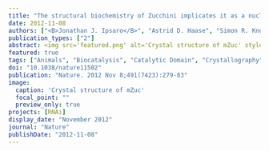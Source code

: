 ```yaml
---
title: "The structural biochemistry of Zucchini implicates it as a nuclease in piRNA biogenesis"
date: 2012-11-08
authors: ["<B>Jonathan J. Ipsaro</B>", "Astrid D. Haase", "Simon R. Knott", "Leemor Joshua-Tor", "Gregory J. Hannon"]
publication_types: ["2"]
abstract: <img src='featured.png' alt='Crystal structure of mZuc' style='width:50%;float:right'>PIWI-family proteins and their associated small RNAs (piRNAs) act in an evolutionarily conserved innate immune mechanism to provide essential protection for germ-cell genomes against the activity of mobile genetic elements. piRNA populations comprise a molecular definition of transposons, which permits them to distinguish transposons from host genes and selectively silence them. piRNAs can be generated in two distinct ways, forming either primary or secondary piRNAs. Primary piRNAs come from discrete genomic loci, termed piRNA clusters, and seem to be derived from long, single-stranded precursors. The biogenesis of primary piRNAs involves at least two nucleolytic steps. An unknown enzyme cleaves piRNA cluster transcripts to generate monophosphorylated piRNA 5' ends. piRNA 3' ends are probably formed by exonucleolytic trimming, after a piRNA precursor is loaded into its PIWI partner. Secondary piRNAs arise during the adaptive 'ping-pong' cycle, with their 5' termini being formed by the activity of PIWIs themselves. A number of proteins have been implicated genetically in primary piRNA biogenesis. One of these, Drosophila melanogaster Zucchini, is a member of the phospholipase-D family of phosphodiesterases, which includes both phospholipases and nucleases. Here we produced a dimeric, soluble fragment of the mouse Zucchini homologue (mZuc; also known as PLD6) and show that it possesses single-strand-specific nuclease activity. A crystal structure of mZuc at 1.75 Å resolution indicates greater architectural similarity to phospholipase-D family nucleases than to phospholipases. Together, our data suggest that the Zucchini proteins act in primary piRNA biogenesis as nucleases, perhaps generating the 5' ends of primary piRNAs.
featured: true
tags: ["Animals", "Biocatalysis", "Catalytic Domain", "Crystallography", "X-Ray", "Drosophila Proteins", "Endoribonucleases", "Mice", "Mitochondrial Proteins", "Models", "Molecular", "Phospholipase D", "Protein Conformation", "Protein Multimerization", "RNA", "Small Interfering", "Static Electricity", "Substrate Specificity"]
doi: "10.1038/nature11502"
publication: "Nature. 2012 Nov 8;491(7423):279-83"
image:
  caption: 'Crystal structure of mZuc'
  focal_point: ""
  preview_only: true
projects: [RNAi]
display_date: "November 2012"
journal: "Nature"
publishDate: "2012-11-08"
---
```


